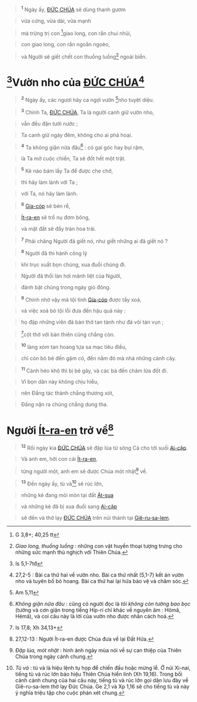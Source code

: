> <sup><b>1</b></sup> Ngày ấy, [ĐỨC CHÚA]() sẽ dùng thanh gươm
>


> vừa cứng, vừa dài, vừa mạnh
>


> mà trừng trị con [^1@-c63cfe34-3c5d-4f18-808c-ee966b1df2d8]giao long, con rắn chui nhủi,
>


> con giao long, con rắn ngoằn ngoèo,
>


> và Người sẽ giết chết con thuồng luồng[^1-c63cfe34-3c5d-4f18-808c-ee966b1df2d8] ngoài biển.
>


# [^2@-c63cfe34-3c5d-4f18-808c-ee966b1df2d8]Vườn nho của [ĐỨC CHÚA]()[^2-c63cfe34-3c5d-4f18-808c-ee966b1df2d8]

> <sup><b>2</b></sup> Ngày ấy, các ngươi hãy ca ngợi vườn [^3@-c63cfe34-3c5d-4f18-808c-ee966b1df2d8]nho tuyệt diệu.
>


> <sup><b>3</b></sup> Chính Ta, [ĐỨC CHÚA](), Ta là người canh giữ vườn nho,
>


> vẫn đều đặn tưới nước ;
>


> Ta canh giữ ngày đêm, không cho ai phá hoại.
>


> <sup><b>4</b></sup> Ta không giận nữa đâu[^3-c63cfe34-3c5d-4f18-808c-ee966b1df2d8] : có gai góc hay bụi rậm,
>


> là Ta mở cuộc chiến, Ta sẽ đốt hết một trật.
>


> <sup><b>5</b></sup> Kẻ nào bám lấy Ta để được che chở,
>


> thì hãy làm lành với Ta ;
>


> với Ta, nó hãy làm lành.
>


> <sup><b>6</b></sup> [Gia-cóp]() sẽ bén rễ,
>


> [Ít-ra-en]() sẽ trổ nụ đơm bông,
>


> và mặt đất sẽ đầy tràn hoa trái.
>


> <sup><b>7</b></sup> Phải chăng Người đã giết nó, như giết những ai đã giết nó ?
>


> <sup><b>8</b></sup> Người đã thi hành công lý
>


> khi trục xuất bọn chúng, xua đuổi chúng đi.
>


> Người đã thổi làn hơi mãnh liệt của Người,
>


> đánh bật chúng trong ngày gió đông.
>


> <sup><b>9</b></sup> Chính nhờ vậy mà tội tình [Gia-cóp]() được tẩy xoá,
>


> và việc xoá bỏ tội lỗi đưa đến hậu quả này :
>


> họ đập những viên đá bàn thờ tan tành như đá vôi tán vụn ;
>


> [^4@-c63cfe34-3c5d-4f18-808c-ee966b1df2d8]cột thờ với bàn thiên cũng chẳng còn.
>


> <sup><b>10</b></sup> làng xóm tan hoang tựa sa mạc tiêu điều,
>


> chỉ còn bò bê đến gặm cỏ, đến nằm đó mà nhá những cành cây.
>


> <sup><b>11</b></sup> Cành héo khô thì bị bẻ gãy, và các bà đến châm lửa đốt đi.
>


> Vì bọn dân này không chịu hiểu,
>


> nên Đấng tác thành chẳng thương xót,
>


> Đấng nặn ra chúng chẳng dung tha.
>


# Người [Ít-ra-en]() trở về[^8-c63cfe34-3c5d-4f18-808c-ee966b1df2d8]

> <sup><b>12</b></sup> Rồi ngày kia [ĐỨC CHÚA]() sẽ đập lúa từ sông Cả cho tới suối [Ai-cập]().
>


> Và anh em, hỡi con cái [Ít-ra-en](),
>


> từng người một, anh em sẽ được Chúa mót nhặt[^9-c63cfe34-3c5d-4f18-808c-ee966b1df2d8] về.
>


> <sup><b>13</b></sup> Đến ngày ấy, tù và[^10-c63cfe34-3c5d-4f18-808c-ee966b1df2d8] sẽ rúc lớn,
>


> những kẻ đang mỏi mòn tại đất [Át-sua]()
>


> và những kẻ đã bị xua đuổi sang [Ai-cập]()
>


> sẽ đến và thờ lạy [ĐỨC CHÚA]() trên núi thánh tại [Giê-ru-sa-lem]().
>

[^1-c63cfe34-3c5d-4f18-808c-ee966b1df2d8]: *Giao long, thuồng luồng* : những con vật huyền thoại tượng trưng cho những sức mạnh thù nghịch với Thiên Chúa.
[^2-c63cfe34-3c5d-4f18-808c-ee966b1df2d8]: 27,2-5 : Bài ca thứ hai về vườn nho. Bài ca thứ nhất (5,1-7) kết án vườn nho và tuyên bố bỏ hoang. Bài ca thứ hai lại hứa bảo vệ và chăm sóc.
[^3-c63cfe34-3c5d-4f18-808c-ee966b1df2d8]: *Không giận nữa đâu* : cũng có người đọc là *tôi không còn tường bao bọc* (tường và cơn giận trong tiếng Híp-ri chỉ khác về nguyên âm : Hömâ, Hëmâ), và coi câu này là lời của vườn nho được nhân cách hoá.
[^8-c63cfe34-3c5d-4f18-808c-ee966b1df2d8]: 27,12-13 : Người Ít-ra-en được Chúa đưa về lại Đất Hứa.
[^9-c63cfe34-3c5d-4f18-808c-ee966b1df2d8]: *Đập lúa, mót nhặt* : hình ảnh ngày mùa nói về sự can thiệp của Thiên Chúa trong ngày cánh chung.
[^10-c63cfe34-3c5d-4f18-808c-ee966b1df2d8]: *Tù và* : tù và là hiệu lệnh tụ họp để chiến đấu hoặc mừng lễ. Ở núi Xi-nai, tiếng tù và rúc lớn báo hiệu Thiên Chúa hiển linh (Xh 19,16). Trong bối cảnh cánh chung của hai câu này, tiếng tù và rúc lớn gọi dân lưu đày về Giê-ru-sa-lem thờ lạy Đức Chúa. Ge 2,1 và Xp 1,16 sẽ cho tiếng tù và này ý nghĩa triệu tập cho cuộc phán xét chung.
[^1@-c63cfe34-3c5d-4f18-808c-ee966b1df2d8]: G 3,8+; 40,25 tt
[^2@-c63cfe34-3c5d-4f18-808c-ee966b1df2d8]: Is 5,1-7tđ
[^3@-c63cfe34-3c5d-4f18-808c-ee966b1df2d8]: Am 5,11
[^4@-c63cfe34-3c5d-4f18-808c-ee966b1df2d8]: Is 17,8; Xh 34,13+